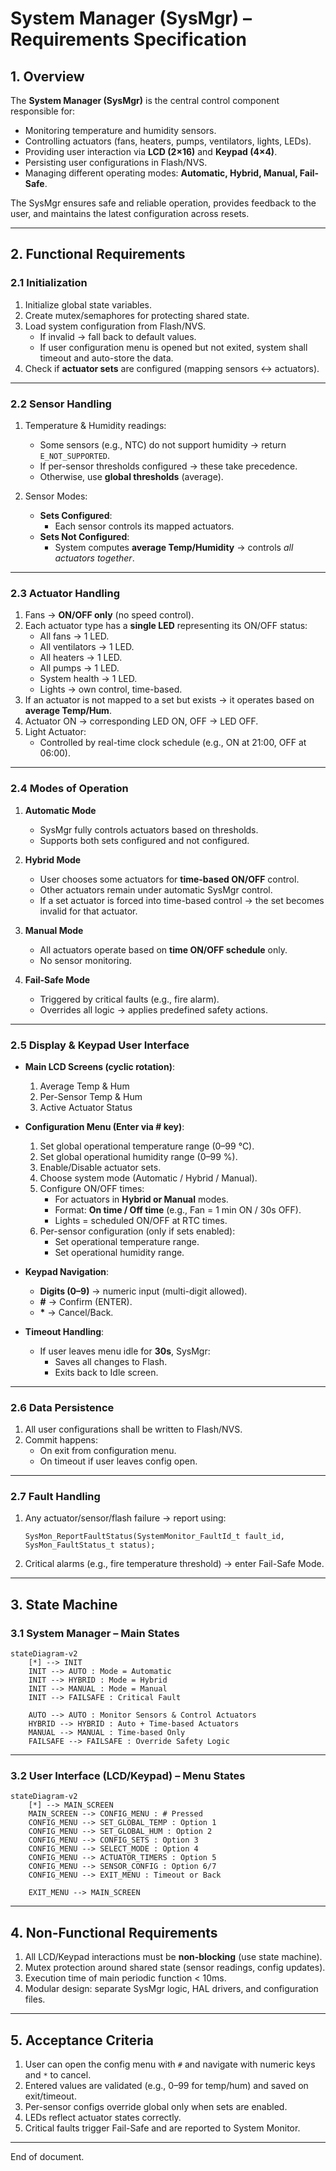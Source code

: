 
# System Manager (SysMgr) – Requirements Specification

## 1. Overview
The **System Manager (SysMgr)** is the central control component responsible for:
- Monitoring temperature and humidity sensors.  
- Controlling actuators (fans, heaters, pumps, ventilators, lights, LEDs).  
- Providing user interaction via **LCD (2×16)** and **Keypad (4×4)**.  
- Persisting user configurations in Flash/NVS.  
- Managing different operating modes: **Automatic, Hybrid, Manual, Fail-Safe**.  

The SysMgr ensures safe and reliable operation, provides feedback to the user, and maintains the latest configuration across resets.

---

## 2. Functional Requirements

### 2.1 Initialization
1. Initialize global state variables.  
2. Create mutex/semaphores for protecting shared state.  
3. Load system configuration from Flash/NVS.  
   - If invalid → fall back to default values.  
   - If user configuration menu is opened but not exited, system shall timeout and auto-store the data.  
4. Check if **actuator sets** are configured (mapping sensors ↔ actuators).  

---

### 2.2 Sensor Handling
1. Temperature & Humidity readings:
   - Some sensors (e.g., NTC) do not support humidity → return `E_NOT_SUPPORTED`.  
   - If per-sensor thresholds configured → these take precedence.  
   - Otherwise, use **global thresholds** (average).  

2. Sensor Modes:
   - **Sets Configured**:  
     - Each sensor controls its mapped actuators.  
   - **Sets Not Configured**:  
     - System computes **average Temp/Humidity** → controls *all actuators together*.  

---

### 2.3 Actuator Handling
1. Fans → **ON/OFF only** (no speed control).  
2. Each actuator type has a **single LED** representing its ON/OFF status:
   - All fans → 1 LED.  
   - All ventilators → 1 LED.  
   - All heaters → 1 LED.  
   - All pumps → 1 LED.  
   - System health → 1 LED.  
   - Lights → own control, time-based.  
3. If an actuator is not mapped to a set but exists → it operates based on **average Temp/Hum**.  
4. Actuator ON → corresponding LED ON, OFF → LED OFF.  
5. Light Actuator:  
   - Controlled by real-time clock schedule (e.g., ON at 21:00, OFF at 06:00).  

---

### 2.4 Modes of Operation
1. **Automatic Mode**  
   - SysMgr fully controls actuators based on thresholds.  
   - Supports both sets configured and not configured.  

2. **Hybrid Mode**  
   - User chooses some actuators for **time-based ON/OFF** control.  
   - Other actuators remain under automatic SysMgr control.  
   - If a set actuator is forced into time-based control → the set becomes invalid for that actuator.  

3. **Manual Mode**  
   - All actuators operate based on **time ON/OFF schedule** only.  
   - No sensor monitoring.  

4. **Fail-Safe Mode**  
   - Triggered by critical faults (e.g., fire alarm).  
   - Overrides all logic → applies predefined safety actions.  

---

### 2.5 Display & Keypad User Interface
- **Main LCD Screens (cyclic rotation)**:
  1. Average Temp & Hum  
  2. Per-Sensor Temp & Hum  
  3. Active Actuator Status  

- **Configuration Menu (Enter via # key)**:
  1. Set global operational temperature range (0–99 °C).  
  2. Set global operational humidity range (0–99 %).  
  3. Enable/Disable actuator sets.  
  4. Choose system mode (Automatic / Hybrid / Manual).  
  5. Configure ON/OFF times:  
     - For actuators in **Hybrid or Manual** modes.  
     - Format: **On time / Off time** (e.g., Fan = 1 min ON / 30s OFF).  
     - Lights = scheduled ON/OFF at RTC times.  
  6. Per-sensor configuration (only if sets enabled):  
     - Set operational temperature range.  
     - Set operational humidity range.  

- **Keypad Navigation**:
  - **Digits (0–9)** → numeric input (multi-digit allowed).  
  - **#** → Confirm (ENTER).  
  - **\*** → Cancel/Back.  

- **Timeout Handling**:  
  - If user leaves menu idle for **30s**, SysMgr:  
    - Saves all changes to Flash.  
    - Exits back to Idle screen.  

---

### 2.6 Data Persistence
1. All user configurations shall be written to Flash/NVS.  
2. Commit happens:  
   - On exit from configuration menu.  
   - On timeout if user leaves config open.  

---

### 2.7 Fault Handling
1. Any actuator/sensor/flash failure → report using:  
   ```
   SysMon_ReportFaultStatus(SystemMonitor_FaultId_t fault_id, SysMon_FaultStatus_t status);
   ```  
2. Critical alarms (e.g., fire temperature threshold) → enter Fail-Safe Mode.  

---

## 3. State Machine

### 3.1 System Manager – Main States
```mermaid
stateDiagram-v2
    [*] --> INIT
    INIT --> AUTO : Mode = Automatic
    INIT --> HYBRID : Mode = Hybrid
    INIT --> MANUAL : Mode = Manual
    INIT --> FAILSAFE : Critical Fault

    AUTO --> AUTO : Monitor Sensors & Control Actuators
    HYBRID --> HYBRID : Auto + Time-based Actuators
    MANUAL --> MANUAL : Time-based Only
    FAILSAFE --> FAILSAFE : Override Safety Logic
```

---

### 3.2 User Interface (LCD/Keypad) – Menu States
```mermaid
stateDiagram-v2
    [*] --> MAIN_SCREEN
    MAIN_SCREEN --> CONFIG_MENU : # Pressed
    CONFIG_MENU --> SET_GLOBAL_TEMP : Option 1
    CONFIG_MENU --> SET_GLOBAL_HUM : Option 2
    CONFIG_MENU --> CONFIG_SETS : Option 3
    CONFIG_MENU --> SELECT_MODE : Option 4
    CONFIG_MENU --> ACTUATOR_TIMERS : Option 5
    CONFIG_MENU --> SENSOR_CONFIG : Option 6/7
    CONFIG_MENU --> EXIT_MENU : Timeout or Back

    EXIT_MENU --> MAIN_SCREEN
```

---

## 4. Non-Functional Requirements
1. All LCD/Keypad interactions must be **non-blocking** (use state machine).  
2. Mutex protection around shared state (sensor readings, config updates).  
3. Execution time of main periodic function < 10ms.  
4. Modular design: separate SysMgr logic, HAL drivers, and configuration files.  

---

## 5. Acceptance Criteria
1. User can open the config menu with `#` and navigate with numeric keys and `*` to cancel.  
2. Entered values are validated (e.g., 0–99 for temp/hum) and saved on exit/timeout.  
3. Per-sensor configs override global only when sets are enabled.  
4. LEDs reflect actuator states correctly.  
5. Critical faults trigger Fail-Safe and are reported to System Monitor.  

---

End of document.
